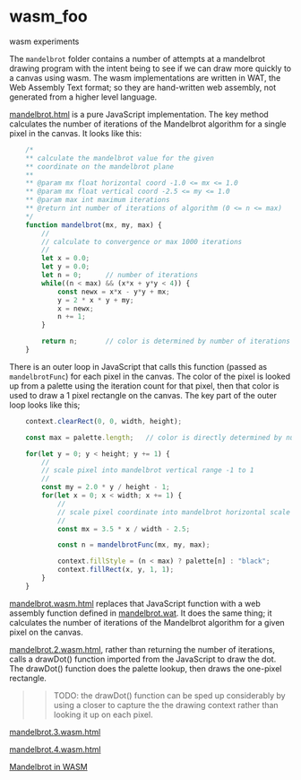 # wasm_foo
wasm experiments

The `mandelbrot` folder contains a number of attempts at a mandelbrot drawing program with the intent being to see if we can draw more quickly to a canvas using wasm.  The wasm implementations are written in WAT, the Web Assembly Text format; so they are hand-written web assembly, not generated from a higher level language.

[mandelbrot.html](https://ezward.github.io/wasm_foo/mandelbrot/mandelbrot.html) is a pure JavaScript implementation.  The key method calculates the number of iterations of the Mandelbrot algorithm for a single pixel in the canvas.  It looks like this:
```javascript
    /*
    ** calculate the mandelbrot value for the given
    ** coordinate on the mandelbrot plane 
    **
    ** @param mx float horizontal coord -1.0 <= mx <= 1.0
    ** @param mx float vertical coord -2.5 <= my <= 1.0
    ** @param max int maximum iterations
    ** @return int number of iterations of algorithm (0 <= n <= max)
    */
    function mandelbrot(mx, my, max) {
        //
        // calculate to convergence or max 1000 iterations
        //
        let x = 0.0;
        let y = 0.0;
        let n = 0;      // number of iterations
        while((n < max) && (x*x + y*y < 4)) {
            const newx = x*x - y*y + mx;
            y = 2 * x * y + my;
            x = newx;
            n += 1;
        }

        return n;       // color is determined by number of iterations
    }
```

There is an outer loop in JavaScript that calls this function (passed as `mandelbrotFunc`) for each pixel in the canvas.  The color of the pixel is looked up from a palette using the iteration count for that pixel, then that color is used to draw a 1 pixel rectangle on the canvas.  The key part of the outer loop looks like this;
```javascript
    context.clearRect(0, 0, width, height);

    const max = palette.length;   // color is directly determined by number of iterations, so max color is max iterations

    for(let y = 0; y < height; y += 1) {
        //
        // scale pixel into mandelbrot vertical range -1 to 1
        //
        const my = 2.0 * y / height - 1;
        for(let x = 0; x < width; x += 1) {
            //
            // scale pixel coordinate into mandelbrot horizontal scale -2.5 to 1
            //
            const mx = 3.5 * x / width - 2.5;

            const n = mandelbrotFunc(mx, my, max);

            context.fillStyle = (n < max) ? palette[n] : "black";
            context.fillRect(x, y, 1, 1);
        }
    }
```

[mandelbrot.wasm.html](https://ezward.github.io/wasm_foo/mandelbrot/mandelbrot.wasm.html) replaces that JavaScript function with a web assembly function defined in [mandelbrot.wat](mandelbrot/mandelbrot.wat).  It does the same thing; it calculates the number of iterations of the Mandelbrot algorithm for a given pixel on the canvas.  

[mandelbrot.2.wasm.html](https://ezward.github.io/wasm_foo/mandelbrot/mandelbrot.2.wasm.html), rather than returning the number of iterations, calls a drawDot() function imported from the JavaScript to draw the dot.  The drawDot() function does the palette lookup, then draws the one-pixel rectangle.  
>> TODO: the drawDot() function can be sped up considerably by using a closer to capture the the drawing context rather than looking it up on each pixel.

[mandelbrot.3.wasm.html](https://ezward.github.io/wasm_foo/mandelbrot/mandelbrot.3.wasm.html)

[mandelbrot.4.wasm.html](https://ezward.github.io/wasm_foo/mandelbrot/mandelbrot.4.wasm.html)

[Mandelbrot in WASM](https://ezward.github.io/wasm_foo/mandelbrot/index.html)

